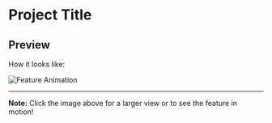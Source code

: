 # Project Title

## Preview

How it looks like:

![Feature Animation](https://i.imgur.com/uwvmTya.gif)

---

**Note:** Click the image above for a larger view or to see the feature in motion!
